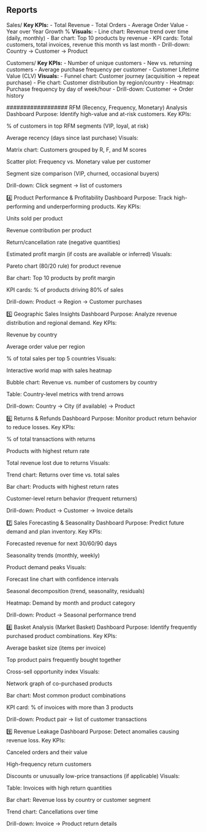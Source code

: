 ## Reports
Sales/
    <b>Key KPIs:</b>
        - Total Revenue
        - Total Orders
        - Average Order Value
        - Year over Year Growth %
    <b>Visuals:</b>
        - Line chart: Revenue trend over time (daily, monthly)
        - Bar chart: Top 10 products by revenue
        - KPI cards: Total customers, total invoices, revenue this month vs last month
        - Drill-down: Country → Customer → Product

Customers/
    <b>Key KPIs:</b>
        - Number of unique customers
        - New vs. returning customers
        - Average purchase frequency per customer
        - Customer Lifetime Value (CLV)
    <b>Visuals:</b>
        - Funnel chart: Customer journey (acquisition → repeat purchase)
        - Pie chart: Customer distribution by region/country
        - Heatmap: Purchase frequency by day of week/hour
        - Drill-down: Customer → Order history

##################
 RFM (Recency, Frequency, Monetary) Analysis Dashboard
Purpose: Identify high-value and at-risk customers.
Key KPIs:

% of customers in top RFM segments (VIP, loyal, at risk)

Average recency (days since last purchase)
Visuals:

Matrix chart: Customers grouped by R, F, and M scores

Scatter plot: Frequency vs. Monetary value per customer

Segment size comparison (VIP, churned, occasional buyers)

Drill-down: Click segment → list of customers

4️⃣ Product Performance & Profitability Dashboard
Purpose: Track high-performing and underperforming products.
Key KPIs:

Units sold per product

Revenue contribution per product

Return/cancellation rate (negative quantities)

Estimated profit margin (if costs are available or inferred)
Visuals:

Pareto chart (80/20 rule) for product revenue

Bar chart: Top 10 products by profit margin

KPI cards: % of products driving 80% of sales

Drill-down: Product → Region → Customer purchases

5️⃣ Geographic Sales Insights Dashboard
Purpose: Analyze revenue distribution and regional demand.
Key KPIs:

Revenue by country

Average order value per region

% of total sales per top 5 countries
Visuals:

Interactive world map with sales heatmap

Bubble chart: Revenue vs. number of customers by country

Table: Country-level metrics with trend arrows

Drill-down: Country → City (if available) → Product

6️⃣ Returns & Refunds Dashboard
Purpose: Monitor product return behavior to reduce losses.
Key KPIs:

% of total transactions with returns

Products with highest return rate

Total revenue lost due to returns
Visuals:

Trend chart: Returns over time vs. total sales

Bar chart: Products with highest return rates

Customer-level return behavior (frequent returners)

Drill-down: Product → Customer → Invoice details

7️⃣ Sales Forecasting & Seasonality Dashboard
Purpose: Predict future demand and plan inventory.
Key KPIs:

Forecasted revenue for next 30/60/90 days

Seasonality trends (monthly, weekly)

Product demand peaks
Visuals:

Forecast line chart with confidence intervals

Seasonal decomposition (trend, seasonality, residuals)

Heatmap: Demand by month and product category

Drill-down: Product → Seasonal performance trend

8️⃣ Basket Analysis (Market Basket) Dashboard
Purpose: Identify frequently purchased product combinations.
Key KPIs:

Average basket size (items per invoice)

Top product pairs frequently bought together

Cross-sell opportunity index
Visuals:

Network graph of co-purchased products

Bar chart: Most common product combinations

KPI card: % of invoices with more than 3 products

Drill-down: Product pair → list of customer transactions

9️⃣ Revenue Leakage Dashboard
Purpose: Detect anomalies causing revenue loss.
Key KPIs:

Canceled orders and their value

High-frequency return customers

Discounts or unusually low-price transactions (if applicable)
Visuals:

Table: Invoices with high return quantities

Bar chart: Revenue loss by country or customer segment

Trend chart: Cancellations over time

Drill-down: Invoice → Product return details